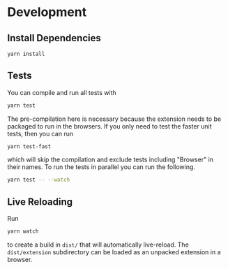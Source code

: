 # Development


## Install Dependencies

```bash
yarn install
```

## Tests

You can compile and run all tests with

```bash
yarn test
```

The pre-compilation here is necessary because the extension needs to be packaged to run in the browsers.
If you only need to test the faster unit tests, then you can run

```bash
yarn test-fast
```

which will skip the compilation and exclude tests including "Browser" in their names.
To run the tests in parallel you can run the following.

```bash
yarn test -- --watch
```



## Live Reloading

Run

```bash
yarn watch
```

to create a build in `dist/` that will automatically live-reload.
The `dist/extension` subdirectory can be loaded as an unpacked extension in a browser.
